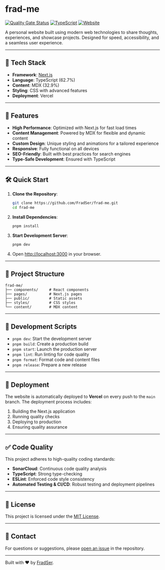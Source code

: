 # frad-me

[![Quality Gate Status](https://sonarcloud.io/api/project_badges/measure?project=FradSer_frad-me&metric=alert_status)](https://sonarcloud.io/summary/new_code?id=FradSer_frad-me)
[![TypeScript](https://img.shields.io/badge/TypeScript-62.7%25-blue)](https://github.com/FradSer/frad-me)
[![Website](https://img.shields.io/badge/website-frad.me-green)](https://frad.me)

A personal website built using modern web technologies to share thoughts, experiences, and showcase projects. Designed for speed, accessibility, and a seamless user experience.

---

## 🚀 Tech Stack

- **Framework**: [Next.js](https://nextjs.org/)
- **Language**: TypeScript (62.7%)
- **Content**: MDX (32.9%)
- **Styling**: CSS with advanced features
- **Deployment**: Vercel

---

## 🌟 Features

- **High Performance**: Optimized with Next.js for fast load times
- **Content Management**: Powered by MDX for flexible and dynamic content
- **Custom Design**: Unique styling and animations for a tailored experience
- **Responsive**: Fully functional on all devices
- **SEO-Friendly**: Built with best practices for search engines
- **Type-Safe Development**: Ensured with TypeScript

---

## 🛠 Quick Start

1. **Clone the Repository**:

   ```bash
   git clone https://github.com/FradSer/frad-me.git
   cd frad-me
   ```

2. **Install Dependencies**:

   ```bash
   pnpm install
   ```

3. **Start Development Server**:

   ```bash
   pnpm dev
   ```

4. Open [http://localhost:3000](http://localhost:3000) in your browser.

---

## 📁 Project Structure

```
frad-me/
├── components/     # React components
├── pages/          # Next.js pages
├── public/         # Static assets
├── styles/         # CSS styles
└── content/        # MDX content
```

---

## 🔧 Development Scripts

- `pnpm dev`: Start the development server
- `pnpm build`: Create a production build
- `pnpm start`: Launch the production server
- `pnpm lint`: Run linting for code quality
- `pnpm format`: Format code and content files
- `pnpm release`: Prepare a new release

---

## 🚀 Deployment

The website is automatically deployed to **Vercel** on every push to the `main` branch. The deployment process includes:

1. Building the Next.js application
2. Running quality checks
3. Deploying to production
4. Ensuring quality assurance

---

## ✅ Code Quality

This project adheres to high-quality coding standards:

- **SonarCloud**: Continuous code quality analysis
- **TypeScript**: Strong type-checking
- **ESLint**: Enforced code style consistency
- **Automated Testing & CI/CD**: Robust testing and deployment pipelines

---

## 📜 License

This project is licensed under the [MIT License](LICENSE).

---

## 💬 Contact

For questions or suggestions, please [open an issue](https://github.com/FradSer/frad-me/issues) in the repository.

---

Built with ❤️ by [FradSer](https://x.com/FradSer).
